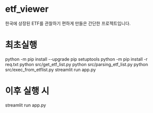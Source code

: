 # etf_viewer
한국에 상장된 ETF를 관찰하기 편하게 만들은 간단한 프로젝트입니다.

# 최초실행
python -m pip install --upgrade pip setuptools
python -m pip install -r req.txt
python src/get_etf_list.py
python src/parsing_etf_list.py
python src/exec_from_etflist.py
streamlit run app.py

# 이후 실행 시
streamlit run app.py